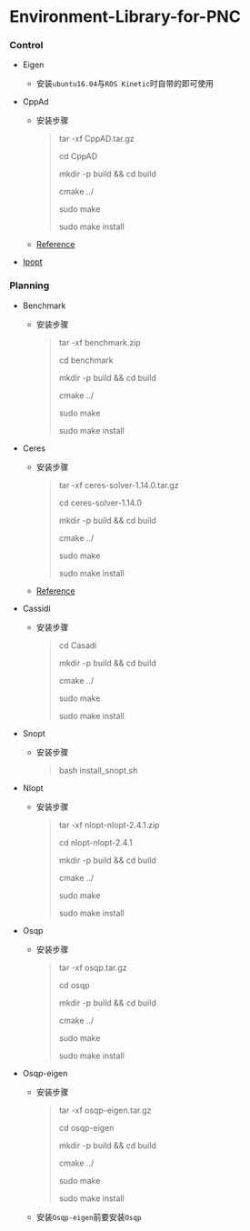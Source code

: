 # Environment-Library-for-PNC

### Control

+ Eigen
  + 安装`ubuntu16.04`与`ROS Kinetic`时自带的即可使用

+ CppAd

  + 安装步骤

    > tar -xf CppAD.tar.gz
    >
    > cd CppAD
    >
    > mkdir -p build && cd build
    >
    > cmake ../
    >
    > sudo make
    >
    > sudo make install
    
  + [Reference](https://github.com/coin-or/CppAD)

+ [Ipopt](https://github.com/fight-ldr/ipopt_install)

### Planning

+ Benchmark

  + 安装步骤

    >tar -xf benchmark.zip
    >
    >cd benchmark
    >
    >mkdir -p build && cd build
    >
    >cmake ../
    >
    >sudo make
    >
    >sudo make install

+ Ceres

  + 安装步骤

    > tar -xf ceres-solver-1.14.0.tar.gz
    >
    > cd ceres-solver-1.14.0
    >
    > mkdir -p build && cd build
    >
    > cmake ../
    >
    > sudo make
    >
    > sudo make install
    
  + [Reference](https://github.com/ceres-solver/ceres-solver)

+ Cassidi

  + 安装步骤

    > cd Casadi
    >
    > mkdir -p build && cd build
    >
    > cmake ../
    >
    > sudo make
    >
    > sudo make install

+ Snopt

  + 安装步骤

    > bash install_snopt.sh

+ Nlopt

  + 安装步骤

    > tar -xf nlopt-nlopt-2.4.1.zip
    >
    > cd nlopt-nlopt-2.4.1
    >
    > mkdir -p build && cd build
    >
    > cmake ../
    >
    > sudo make
    >
    > sudo make install

+ Osqp

  + 安装步骤

    > tar -xf osqp.tar.gz
    >
    > cd osqp
    >
    > mkdir -p build && cd build
    >
    > cmake ../
    >
    > sudo make
    >
    > sudo make install

+ Osqp-eigen

  + 安装步骤

    > tar -xf osqp-eigen.tar.gz
    >
    > cd osqp-eigen
    >
    > mkdir -p build && cd build
    >
    > cmake ../
    >
    > sudo make
    >
    > sudo make install
  + 安装`Osqp-eigen`前要安装`Osqp`